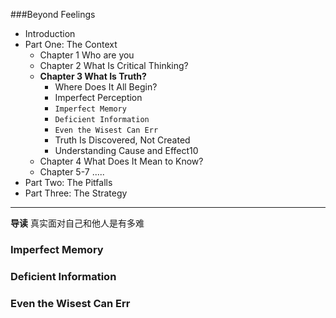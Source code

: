 ###Beyond Feelings

- Introduction
- Part One: The Context
  - Chapter 1 Who are you
  - Chapter 2 What Is Critical Thinking?
  - **Chapter 3 What Is Truth?**
    - Where Does It All Begin?
    - Imperfect Perception
    * `Imperfect Memory`
    * `Deficient Information`
    * `Even the Wisest Can Err`
    - Truth Is Discovered, Not Created
    - Understanding Cause and Effect10
  - Chapter 4 What Does It Mean to Know?
  - Chapter 5-7 .....
- Part Two: The Pitfalls
- Part Three: The Strategy

---
**导读**
真实面对自己和他人是有多难



### Imperfect Memory

### Deficient Information

### Even the Wisest Can Err

